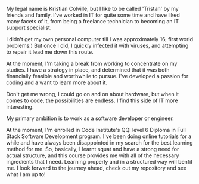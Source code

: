 My legal name is Kristian Colville, but I like to be called 'Tristan' by my friends and family.
I've worked in IT for quite some time and have liked many facets of it, from being a freelance technician to becoming an IT support specialist.

I didn't get my own personal computer till I was approximately 16, first world problems:) But once I did, I quickly infected it with viruses, 
and attempting to repair it lead me down this route.

At the moment, I'm taking a break from working to concentrate on my studies. I have a strategy in place, and determined that it was both financially feasible and worthwhile to 
pursue. I've developed a passion for coding and a want to learn more about it.

Don't get me wrong, I could go on and on about hardware, but when it comes to code, the possibilities are endless. I find this side of IT more interesting.

My primary ambition is to work as a software developer or engineer.

At the moment, I'm enrolled in Code Institute's QQI level 6 Diploma in Full Stack Software Development program.
I've been doing online tutorials for a while and have always been disappointed in my search for the best learning method for me.
So, basically, I learnt squat and have a strong need for actual structure, and this course provides me with all of the necessary ingredients that I need.
Learning properly and in a structured way will benfit me. I look forward to the journey ahead, check out my repository and see what I am up to!
